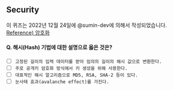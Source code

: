 ## Security

이 퀴즈는 2022년 12월 24일에 @sumin-dev에 의해서 작성되었습니다.  
[Reference) 암호화](https://github.com/monthly-cs/2022-12/blob/main/Security/2.%20%EC%95%94%ED%98%B8%ED%99%94.md)



#### Q. 해시(Hash) 기법에 대한 설명으로 옳은 것은?

- [ ] `고정된 길이의 입력 데이터를 받아 임의의 길이의 해시 값으로 변환한다.`
- [ ] `주로 공개키 암호화 방식에서 키 생성을 위해 사용한다.`
- [ ] `대표적인 해시 알고리즘으로 MD5, RSA, SHA-2 등이 있다.`
- [ ] `눈사태 효과(avalanche effect)를 가진다.`
